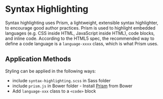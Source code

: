 # Syntax Highlighting

Syntax highlighting uses Prism, a lightweight, extensible syntax highlighter, to encourage good author practices. Prism is used to highlight embedded languages (e.g. CSS inside HTML, JavaScript inside HTML), code blocks, and inline code. According to the HTML5 spec, the recommended way to define a code language is a `language-xxxx` class, which is what Prism uses.

## Application Methods

Styling can be applied in the following ways:

* include `syntax-highlighting.scss` in Sass folder
* include `prism.js` in Bower folder - Install [Prism](http://prismjs.com/) from Bower
* Add `language-xxx` class to a `<code>` block
